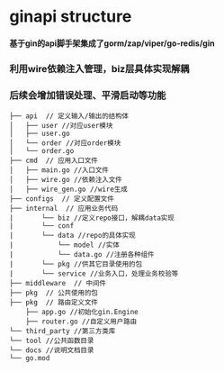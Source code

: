 # ginapi structure
#### 基于gin的api脚手架集成了gorm/zap/viper/go-redis/gin
### 利用wire依赖注入管理，biz层具体实现解耦
### 后续会增加错误处理、平滑启动等功能
```
├── api  // 定义输入/输出的结构体
│   ├── user //对应user模块
│   ├── user.go
│   └── order //对应order模块
│   └── order.go
├── cmd  // 应用入口文件
│   ├── main.go //入口文件
│   ├── wire.go //依赖注入文件
│   ├── wire_gen.go //wire生成
├── configs  // 定义配置文件
├── internal  // 应用业务代码
|       └── biz //定义repo接口，解耦data实现
|       └── conf 
|       └── data //repo的具体实现
|           └── model //实体
|           └── data.go //注册各种组件
|       └── pkg //供其它目录使用的包
|       └── service //业务入口，处理业务校验等
├── middleware  // 中间件
├── pkg  // 公共使用的包
├── pkg  // 路由定义文件
    ├── app.go //初始化gin.Engine
    ├── router.go //自定义用户路由
└── third_party //第三方类库
└── tool //公共函数目录
└── docs //说明文档目录
└── go.mod
```